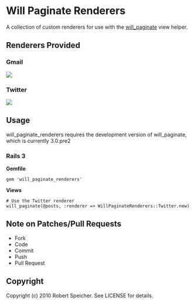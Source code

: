 # Will Paginate Renderers

A collection of custom renderers for use with the
[will_paginate](http://github.com/mislav/will_paginate) view helper.

## Renderers Provided

### Gmail

![](http://img.skitch.com/20101022-kf5u89brk4q66rfiyc2xs4wyug.jpg)

### Twitter

![](http://img.skitch.com/20101022-gsii3yq94kex2f2tgwnwuf1k8j.jpg)

## Usage

will_paginate_renderers requires the development version of will_paginate,
which is currently 3.0.pre2

### Rails 3

**Gemfile**

    gem 'will_paginate_renderers'

**Views**

    # Use the Twitter renderer
    will_paginate(@posts, :renderer => WillPaginateRenderers::Twitter.new)

## Note on Patches/Pull Requests

* Fork
* Code
* Commit
* Push
* Pull Request

## Copyright

Copyright (c) 2010 Robert Speicher. See LICENSE for details.
